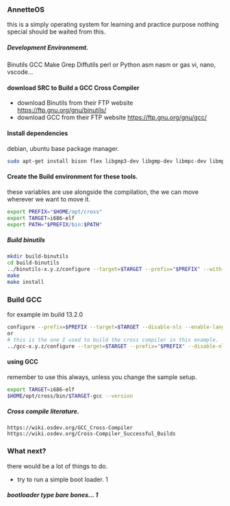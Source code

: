 ### AnnetteOS

this is a simply operating system for learning and practice purpose nothing special should be waited from this.


##### Development Environmemt.

Binutils
GCC
Make
Grep
Diffutils
perl or Python
asm nasm or gas
vi, nano, vscode...

#### download SRC to Build a GCC Cross Compiler

- download Binutils from their FTP website https://ftp.gnu.org/gnu/binutils/
- download GCC from their FTP website https://ftp.gnu.org/gnu/gcc/

#### Install dependencies
debian, ubuntu base package manager.
```sh
sudo apt-get install bison flex libgmp3-dev libgmp-dev libmpc-dev libmpfr-dev texinfo libisl-dev
```
#### Create the Build environment for these tools.

these variables are use alongside the compilation, the we can move wherever we want to move it.
```sh
export PREFIX="$HOME/opt/cross"
export TARGET=i686-elf
export PATH="$PREFIX/bin:$PATH"
```

##### Build binutils

```sh
mkdir build-binutils
cd build-binutils
../binutils-x.y.z/configure --target=$TARGET --prefix="$PREFIX" --with-sysroot --disable-nls --disable-werror
make
make install
```


###  Build GCC
for example im build 13.2.0
```sh
configure --prefix=$PREFIX --target=$TARGET --disable-nls --enable-languages=c,c++ --without-headers --enable-interwork            --enable-multilib --with-gmp=/usr --with-mpc=/opt/local --with-mpfr=/opt/local
or 
# this is the one I used to build the cross compiler in this example.
../gcc-x.y.z/configure --target=$TARGET --prefix="$PREFIX" --disable-nls --enable-languages=c,c++ --without-headers

```

#### using GCC 
remember to use this always, unless you change the sample setup.
```sh
export TARGET=i686-elf
$HOME/opt/cross/bin/$TARGET-gcc --version
```

##### Cross compile literature.

```url
https://wiki.osdev.org/GCC_Cross-Compiler
https://wiki.osdev.org/Cross-Compiler_Successful_Builds

```


### What next?

there would be a lot of things to do.
- try to run a simple boot loader. 1

##### bootloader type bare bones... 1

